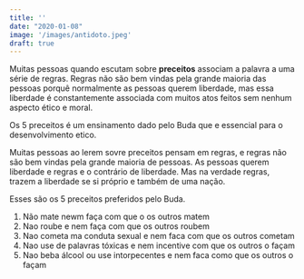 ```yaml
---
title: ''
date: "2020-01-08"
image: '/images/antidoto.jpeg'
draft: true
---
```


Muitas pessoas quando escutam sobre **preceitos** associam a palavra a uma série de regras.
Regras não são bem vindas pela grande maioria das pessoas porquê normalmente as pessoas querem liberdade, mas essa liberdade é constantemente associada com muitos atos feitos sem nenhum aspecto ético e moral.




Os 5 preceitos é um ensinamento dado pelo Buda que e essencial para o desenvolvimento etico. 


Muitas pessoas ao lerem sovre preceitos pensam em regras, e regras não são bem vindas pela grande maioria de pessoas. As pessoas querem liberdade e regras e o contrário de liberdade. Mas na verdade regras, trazem a liberdade se si próprio e também de uma nação.

Esses são os 5 preceitos preferidos pelo Buda.

1. Não mate newm faça com que o os outros matem
2. Nao roube e nem faça com que os outros roubem
3. Nao cometa ma conduta sexual e nem faca com que os outros cometam
4. Nao use de palavras tóxicas e nem incentive com que os outros o façam 
5. Nao beba álcool ou use intorpecentes e nem faca como que os outros o façam 
